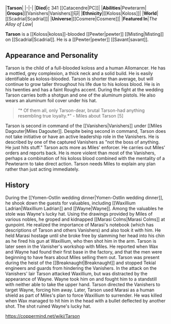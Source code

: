 |**Tarson**|
|-|-|
|**Died**|c 341 [[Catacendre\|PC]]|
|**Abilities**|Pewterarm|
|**Groups**|[[Vanishers\|Vanishers]]🐱︎|
|**Ethnicity**|[[Koloss\|Koloss]]|
|**World**|[[Scadrial\|Scadrial]]|
|**Universe**|[[Cosmere\|Cosmere]]|
|**Featured In**|*The Alloy of Law*|

**Tarson** is a [[Koloss\|koloss]]-blooded [[Pewter\|pewter]] [[Misting\|Misting]] on [[Scadrial\|Scadrial]]. He is a [[Pewter\|pewter]] [[Savant\|savant]].

## Appearance and Personality
Tarson is the child of a full-blooded koloss and a human Allomancer. He has a mottled, grey complexion, a thick neck and a solid build. He is easily identifiable as koloss-blooded. Tarson is shorter than average, but will continue to grow taller throughout his life due to his koloss blood. He is in his twenties and has a faint Roughs accent.
During the fight at the wedding Tarson carries both a shotgun and one of the aluminum pistols. He also wears an aluminum foil cover under his hat.

>“* Of them all, only Tarson-dear, brutal Tarson-had anything resembling true loyalty.*”
\- Miles about Tarson [5]


Tarson is second in command of the [[Vanishers\|Vanishers]] under [[Miles Dagouter\|Miles Dagouter]]. Despite being second in command, Tarson does not take initiative or have an active leadership role in the Vanishers. He is described by one of the captured Vanishers as "not the boss of anything. He just hits stuff." Tarson acts more as Miles' enforcer. He carries out Miles' orders and reports back. He is more violent than most of the Vanishers, perhaps a combination of his koloss blood combined with the mentality of a Pewterarm to take direct action. Tarson needs Miles to explain any plan rather than just acting immediately.

## History
During the [[Yomen-Ostlin wedding dinner\|Yomen-Ostlin wedding dinner]], he shook down the guests for valuables, including [[Waxillium Ladrian\|Waxillium Ladrian]] and [[Wayne\|Wayne]]. Among the valuables he stole was Wayne's lucky hat. Using the drawings provided by Miles of various nobles, he groped and kidnapped [[Marasi Colms\|Marasi Colms]] at gunpoint. He realized the importance of Marasi's notebook (which has descriptions of Tarson and others Vanishers) and also took it with him. He held Marasi hostage until she broke free by slamming her head into his chin as he fired his gun at Waxillium, who then shot him in the arm.
Tarson is later seen in the Vanisher's workshop with Miles. He reported when Wax and Wayne had found their first base in the factory, and that the men were beginning to have fears about Miles selling them out. Tarson was present during the heist of the [[Breaknaught\|Breaknaught]] and stopped Tekial engineers and guards from hindering the Vanishers.
In the attack on the Vanishers' lair Tarson attacked Waxillium, but was distracted by the appearance of Wayne. Wayne took him on and fought him to a standstill with neither able to take the upper hand. Tarson directed the Vanishers to target Wayne, forcing him away. Later, Tarson used Marasi as a human shield as part of Miles's plan to force Waxillium to surrender. He was killed when Wax managed to hit him in the head with a bullet deflected by another shot. The shot ruined Wayne's lucky hat.



https://coppermind.net/wiki/Tarson